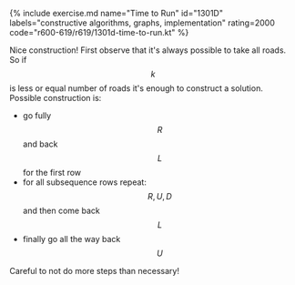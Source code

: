 {% include exercise.md name="Time to Run" id="1301D" labels="constructive algorithms, graphs, implementation" rating=2000 code="r600-619/r619/1301d-time-to-run.kt" %}

Nice construction!  First observe that it's always possible to take all roads.  So if $$k$$ is less or equal number of roads it's enough to construct a solution.  Possible construction is:

* go fully $$R$$ and back $$L$$ for the first row
* for all subsequence rows repeat: $$R, U, D$$ and then come back $$L$$
* finally go all the way back $$U$$

Careful to not do more steps than necessary!
